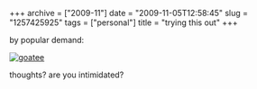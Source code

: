 +++
archive = ["2009-11"]
date = "2009-11-05T12:58:45"
slug = "1257425925"
tags = ["personal"]
title = "trying this out"
+++

by popular demand:

[![goatee][1]][2]

thoughts? are you intimidated?

[1]: http://farm3.static.flickr.com/2554/4078597526_d5dc506412.jpg
[2]: http://www.flickr.com/photos/28471535@N02/4078597526 (View 'goatee' on Flickr.com)

